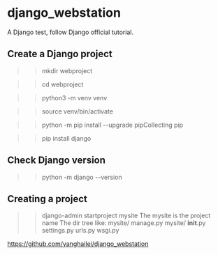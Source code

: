 # django_webstation
A Django test, follow Django official tutorial.

## Create a Django project

>> mkdir webproject

>> cd webproject

>> python3 -m venv venv

>> source venv/bin/activate

>> python -m pip install --upgrade pipCollecting pip

>> pip install django


## Check Django version

>> python -m django --version

## Creating a project


>> django-admin startproject mysite
The mysite is the project name
The dir tree like:
  mysite/
      manage.py
      mysite/
          __init__.py
          settings.py
          urls.py
          wsgi.py
          
          

https://github.com/yanghailei/django_webstation
